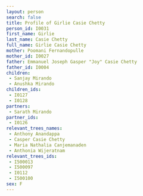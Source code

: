 ```yaml
---
layout: person
search: false
title: Profile of Girlie Casie Chetty
person_id: I0031
first_name: Girlie
last_name: Casie Chetty
full_name: Girlie Casie Chetty
mother: Poomani Fernandopulle
mother_id: I0027
father: Emmanuel Joseph Gasper "Joy" Casie Chetty
father_id: I0004
children:
 - Sanjay Mirando
 - Anushka Mirando
children_ids:
 - I0127
 - I0128
partners:
 - Sarath Mirando
partner_ids:
 - I0126
relevant_trees_names:
 - Anthony Anandappa
 - Casper Casie Chetty
 - Maria Nathalia Canjemanaden
 - Anthonia Wijeratnam
relevant_trees_ids:
 - I500013
 - I500097
 - I0112
 - I500100
sex: F
---
```


